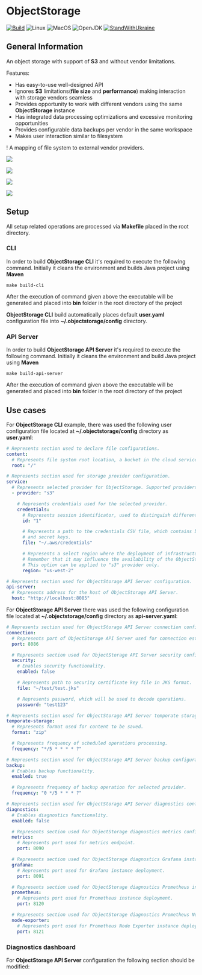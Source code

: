# ObjectStorage

[![Build](https://github.com/YarikRevich/ObjectStorage/actions/workflows/build.yml/badge.svg)](https://github.com/YarikRevich/ObjectStorage/actions/workflows/build.yml)
![Linux](https://img.shields.io/badge/Linux-FCC624?style=for-the-badge&logo=linux&logoColor=black)
![MacOS](https://img.shields.io/badge/MacOS-8773f5?style=for-the-badge&logo=macos&logoColor=black)
![OpenJDK](https://img.shields.io/badge/JDK-23-65bd60?style=for-the-badge)
[![StandWithUkraine](https://raw.githubusercontent.com/vshymanskyy/StandWithUkraine/main/badges/StandWithUkraine.svg)](https://github.com/vshymanskyy/StandWithUkraine/blob/main/docs/README.md)

## General Information

An object storage with support of **S3** and without vendor limitations.

Features:
* Has easy-to-use well-designed API
* Ignores **S3** limitations(**file size** and **performance**) making interaction with storage vendors seamless
* Provides opportunity to work with different vendors using the same **ObjectStorage** instance
* Has integrated data processing optimizations and excessive monitoring opportunities
* Provides configurable data backups per vendor in the same workspace
* Makes user interaction similar to filesystem

! A mapping of file system to external vendor providers.

![](./docs/high-level-design.png)

![](./docs/detailed-design.png)

![](./docs/internal-database-design.png)

![](./docs/internal-storage-design.png)

## Setup

All setup related operations are processed via **Makefile** placed in the root directory.

### CLI

In order to build **ObjectStorage CLI** it's required to execute the following command. Initially it cleans the environment and builds Java project using **Maven**
```shell
make build-cli
```

After the execution of command given above the executable will be generated and placed into **bin** folder in the root directory of the project

**ObjectStorage CLI** build automatically places default **user.yaml** configuration file into **~/.objectstorage/config** directory.

### API Server

In order to build **ObjectStorage API Server** it's required to execute the following command. Initially it cleans the environment and build Java project using **Maven**
```shell
make build-api-server
```

After the execution of command given above the executable will be generated and placed into **bin** folder in the root directory of the project

## Use cases

For **ObjectStorage CLI** example, there was used the following user configuration file located at **~/.objectstorage/config** directory as **user.yaml**:
```yaml
# Represents section used to declare file configurations.
content:
  # Represents file system root location, a bucket in the cloud service context.
  root: "/"

# Represents section used for storage provider configuration.
service:
  # Represents selected provider for ObjectStorage. Supported providers are "s3" and "gcs" only.
  - provider: "s3"

    # Represents credentials used for the selected provider.
    credentials:
      # Represents session identificator, used to distinguish different workspaces and thus separate content inside.
      id: "1"

      # Represents a path to the credentials CSV file, which contains both access
      # and secret keys.
      file: "~/.aws/credentials"

      # Represents a select region where the deployment of infrastructure will be performed.
      # Remember that it may influence the availability of the ObjectStorage deployed infrastructure.
      # This option can be applied to "s3" provider only.
      region: "us-west-2"

# Represents section used for ObjectStorage API Server configuration.
api-server:
  # Represents address for the host of ObjectStorage API Server.
  host: "http://localhost:8085"
```

For **ObjectStorage API Server** there was used the following configuration file located at **~/.objectstorage/config** directory as **api-server.yaml**:
```yaml
# Represents section used for ObjectStorage API Server connection configuration.
connection:
  # Represents port of ObjectStorage API Server used for connection establishment.
  port: 8086

  # Represents section used for ObjectStorage API Server security configuration.
  security:
    # Enables security functionality.
    enabled: false

    # Represents path to security certificate key file in JKS format.
    file: "~/test/test.jks"

    # Represents password, which will be used to decode operations.
    password: "test123"

# Represents section used for ObjectStorage API Server temporate storage configuration.
temporate-storage:
  # Represents format used for content to be saved.
  format: "zip"

  # Represents frequency of scheduled operations processing.
  frequency: "*/5 * * * * ?"

# Represents section used for ObjectStorage API Server backup configuration.
backup:
  # Enables backup functionality.
  enabled: true

  # Represents frequency of backup operation for selected provider.
  frequency: "0 */5 * * * ?"

# Represents section used for ObjectStorage API Server diagnostics configuration.
diagnostics:
  # Enables diagnostics functionality.
  enabled: false

  # Represents section used for ObjectStorage diagnostics metrics configuration.
  metrics:
    # Represents port used for metrics endpoint.
    port: 8090

  # Represents section used for ObjectStorage diagnostics Grafana instance.
  grafana:
    # Represents port used for Grafana instance deployment.
    port: 8091

  # Represents section used for ObjectStorage diagnostics Prometheus instance.
  prometheus:
    # Represents port used for Prometheus instance deployment.
    port: 8120

  # Represents section used for ObjectStorage diagnostics Prometheus Node Exporter instance.
  node-exporter:
    # Represents port used for Prometheus Node Exporter instance deployment.
    port: 8121
```

### Diagnostics dashboard

For **ObjectStorage API Server** configuration the following section should be modified: